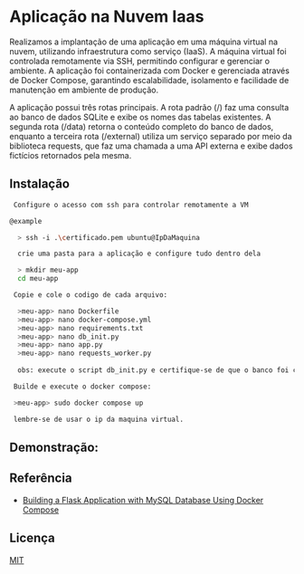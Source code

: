
# Aplicação na Nuvem Iaas

Realizamos a implantação de uma aplicação em uma máquina virtual na nuvem, utilizando infraestrutura como serviço (IaaS). A máquina virtual foi controlada remotamente via SSH, permitindo configurar e gerenciar o ambiente. A aplicação foi containerizada com Docker e gerenciada através de Docker Compose, garantindo escalabilidade, isolamento e facilidade de manutenção em ambiente de produção.

A aplicação possui três rotas principais. A rota padrão (/) faz uma consulta ao banco de dados SQLite e exibe os nomes das tabelas existentes. A segunda rota (/data) retorna o conteúdo completo do banco de dados, enquanto a terceira rota (/external) utiliza um serviço separado por meio da biblioteca requests, que faz uma chamada a uma API externa e exibe dados fictícios retornados pela mesma.

## Instalação

```bash
 Configure o acesso com ssh para controlar remotamente a VM

@example

  > ssh -i .\certificado.pem ubuntu@IpDaMaquina

  crie uma pasta para a aplicação e configure tudo dentro dela

  > mkdir meu-app
  cd meu-app

 Copie e cole o codigo de cada arquivo:

  >meu-app> nano Dockerfile
  >meu-app> nano docker-compose.yml
  >meu-app> nano requirements.txt
  >meu-app> nano db_init.py
  >meu-app> nano app.py
  >meu-app> nano requests_worker.py
  
  obs: execute o script db_init.py e certifique-se de que o banco foi criado antes de prosseguir.

 Builde e execute o docker compose:

 >meu-app> sudo docker compose up

 lembre-se de usar o ip da maquina virtual.


```

## Demonstração:

    
## Referência

 - [Building a Flask Application with MySQL Database Using Docker Compose](https://www.linkedin.com/pulse/building-flask-application-mysql-database-using-docker-agarwal/)


## Licença

[MIT](https://choosealicense.com/licenses/mit/)



